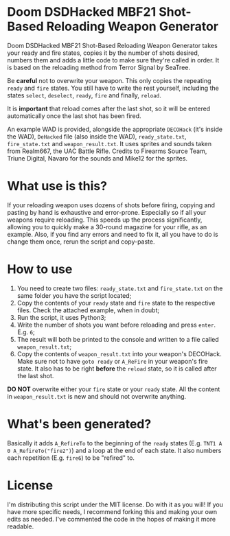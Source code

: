 # Doom DSDHacked MBF21 Shot-Based Reloading Weapon Generator
Doom DSDHacked MBF21 Shot-Based Reloading Weapon Generator takes your ready and fire states, copies it by the number of shots desired, numbers them and adds a little code to make sure they're called in order. It is based on the reloading method from Terror Signal by SeaTree.

Be **careful** not to overwrite your weapon. This only copies the repeating `ready` and `fire` states. You still have to write the rest yourself, including the states `select`, `deselect`, `ready`, `fire` and finally, `reload`.

It is **important** that reload comes after the last shot, so it will be entered automatically once the last shot has been fired.

An example WAD is provided, alongside the appropriate `DECOHack` (it's inside the WAD), `DeHacked` file (also inside the WAD), `ready_state.txt`, `fire_state.txt` and `weapon_result.txt`. It uses sprites and sounds taken from Realm667, the UAC Battle Rifle. Credits to Firearms Source Team, Triune Digital, Navaro for the sounds and Mike12 for the sprites.

# What use is this?
If your reloading weapon uses dozens of shots before firing, copying and pasting by hand is exhaustive and error-prone. Especially so if all your weapons require reloading. This speeds up the process significantly, allowing you to quickly make a 30-round magazine for your rifle, as an example. Also, if you find any errors and need to fix it, all you have to do is change them once, rerun the script and copy-paste.

# How to use
1. You need to create two files: `ready_state.txt` and `fire_state.txt` on the same folder you have the script located;
2. Copy the contents of your `ready` state and `fire` state to the respective files. Check the attached example, when in doubt;
3. Run the script, it uses Python3;
4. Write the number of shots you want before reloading and press `enter`. E.g. `6`;
5. The result will both be printed to the console and written to a file called `weapon_result.txt`;
6. Copy the contents of `weapon_result.txt` into your weapon's DECOHack. Make sure not to have `goto ready` or `A_ReFire` in your weapon's fire state. It also has to be right **before** the `reload` state, so it is called after the last shot.

**DO NOT** overwrite either your `fire` state or your `ready` state. All the content in `weapon_result.txt` is new and should not overwrite anything.

# What's been generated?
Basically it adds `A_RefireTo` to the beginning of the `ready` states (E.g. `TNT1 A 0 A_RefireTo("fire2")`) and a loop at the end of each state. It also numbers each repetition (E.g. `fire6`) to be "refired" to.

# License
I'm distributing this script under the MIT license. Do with it as you will! If you have more specific needs, I recommend forking this and making your own edits as needed. I've commented the code in the hopes of making it more readable.
